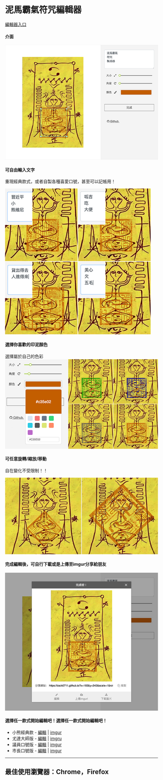 # 泥馬霸氣符咒編輯器
[編輯器入口](https://zack0711.github.io/nimapachi-rune-paper-editor/ "Entry Link")

#### 介面

![Example Image](/images/example-0.png "Example Image")

#### 可自由輸入文字
重現經典款式，或者自製各種喜愛口號，甚至可以記帳用！

![Example Image](/images/example-1.png "Example Image")

#### 選擇你喜歡的印泥顏色
選擇屬於自己的色彩
![Example Image](/images/example-2.png "Example Image")

#### 可任意旋轉/縮放/移動
自在變化不受限制！！

![Example Image](/images/example-3.png "Example Image")

#### 完成編輯後，可自行下載或是上傳至imgur分享給朋友
![Example Image](/images/example-4.jpg "Example Image")

#### 選擇任一款式開始編輯吧！選擇任一款式開始編輯吧！
+ 小熊經典款 - [編輯](https://ppt.cc/f5tfhx "Edit Link") | [imgur](https://i.imgur.com/AByfXaP.jpg "imgur Link")
+ 尤達大師版 - [編輯](https://ppt.cc/felA9x "Edit Link") | [imgru](https://i.imgur.com/uTcpu2X.jpg "imgur Link")
+ 議員口號版 - [編輯](https://ppt.cc/fouZFx "Edit Link") | [imgur](https://i.imgur.com/B67j128.jpg "imgur Link")
+ 市長口號版 - [編輯](https://ppt.cc/fyUeqx "Edit Link") | [imgur](https://i.imgur.com/DlQNEXl.jpg "imgur Link")

***

## 最佳使用瀏覽器：Chrome，Firefox
